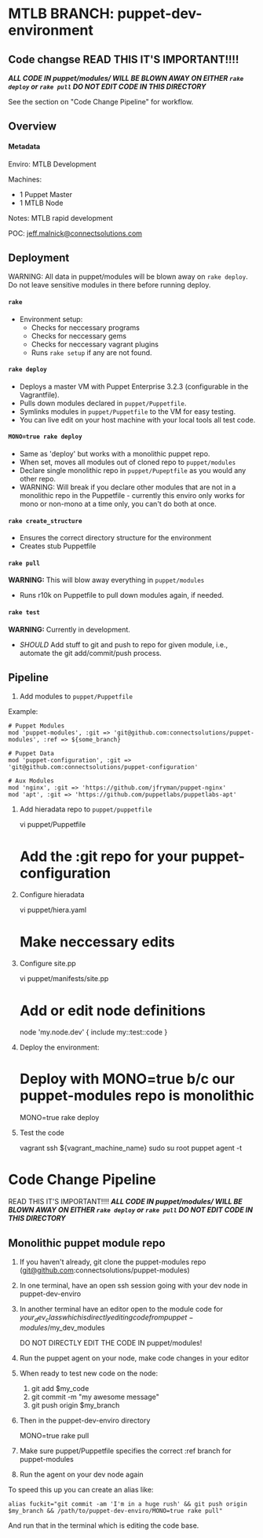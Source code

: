 MTLB BRANCH: puppet-dev-environment
======================
## Code changse READ THIS IT'S IMPORTANT!!!!
***ALL CODE IN puppet/modules/ WILL BE BLOWN AWAY ON EITHER ```rake deploy``` or ```rake pull``` DO NOT EDIT CODE IN THIS DIRECTORY***

See the section on "Code Change Pipeline" for workflow.

## Overview
#### Metadata
Enviro: MTLB Development

Machines:

* 1 Puppet Master
* 1 MTLB Node

Notes: MTLB rapid development 

POC: jeff.malnick@connectsolutions.com

## Deployment
WARNING: All data in puppet/modules will be blown away on ```rake deploy```. Do not leave sensitive modules in there before running deploy.

#### ```rake```

* Environment setup:
	* Checks for neccessary programs
	* Checks for neccessary gems
	* Checks for neccessary vagrant plugins
	* Runs ```rake setup``` if any are not found. 

#### ```rake deploy```

* Deploys a master VM with Puppet Enterprise 3.2.3 (configurable in the Vagrantfile).
* Pulls down modules declared in ```puppet/Puppetfile```.
* Symlinks modules in ```puppet/Puppetfile``` to the VM for easy testing.
* You can live edit on your host machine with your local tools all test code.

#### ```MONO=true rake deploy```

* Same as 'deploy' but works with a monolithic puppet repo.
* When set, moves all modules out of cloned repo to ```puppet/modules```
* Declare single monolithic repo in ```puppet/Pupeptfile``` as you would any other repo.
* WARNING: Will break if you declare other modules that are not in a monolithic repo in the Puppetfile - currently this enviro only works for mono or non-mono at a time only, you can't do both at once.

#### ```rake create_structure```

* Ensures the correct directory structure for the environment
* Creates stub Puppetfile

#### ```rake pull```

**WARNING:** This will blow away everything in ```puppet/modules```
* Runs r10k on Puppetfile to pull down modules again, if needed.

#### ```rake test```

**WARNING:** Currently in development. 
* *SHOULD* Add stuff to git and push to repo for given module, i.e., automate the git add/commit/push process.

## Pipeline

1. Add modules to ```puppet/Puppetfile```

Example: 

	# Puppet Modules
	mod 'puppet-modules', :git => 'git@github.com:connectsolutions/puppet-modules', :ref => ${some_branch}

	# Puppet Data
	mod 'puppet-configuration', :git => 'git@github.com:connectsolutions/puppet-configuration'

	# Aux Modules
	mod 'nginx', :git => 'https://github.com/jfryman/puppet-nginx'
	mod 'apt', :git => 'https://github.com/puppetlabs/puppetlabs-apt'

1. Add hieradata repo to ```puppet/puppetfile```

	vi puppet/Puppetfile
	# Add the :git repo for your puppet-configuration

1. Configure hieradata

	vi puppet/hiera.yaml
	# Make neccessary edits

1. Configure site.pp

	vi puppet/manifests/site.pp
	# Add or edit node definitions
	node 'my.node.dev' {
		include my::test::code
	}

1. Deploy the environment:
	
	# Deploy with MONO=true b/c our puppet-modules repo is monolithic
	MONO=true rake deploy

1. Test the code

	vagrant ssh ${vagrant_machine_name}
	sudo su root
	puppet agent -t

# Code Change Pipeline
READ THIS IT'S IMPORTANT!!!!
***ALL CODE IN puppet/modules/ WILL BE BLOWN AWAY ON EITHER ```rake deploy``` or ```rake pull``` DO NOT EDIT CODE IN THIS DIRECTORY***

## Monolithic puppet module repo
1. If you haven't already, git clone the puppet-modules repo (git@github.com:connectsolutions/puppet-modules)
1. In one terminal, have an open ssh session going with your dev node in puppet-dev-enviro
1. In another terminal have an editor open to the module code for $your_dev_class which is directly editing code from puppet-modules/$my_dev_modules

	DO NOT DIRECTLY EDIT THE CODE IN puppet/modules!

1. Run the puppet agent on your node, make code changes in your editor
1. When ready to test new code on the node:
	1. git add $my_code
	1. git commit -m "my awesome message"
	1. git push origin $my_branch
1. Then in the puppet-dev-enviro directory
	
	MONO=true rake pull

1. Make sure puppet/Puppetfile specifies the correct :ref branch for puppet-modules
1. Run the agent on your dev node again

To speed this up you can create an alias like:

	alias fuckit="git commit -am 'I'm in a huge rush' && git push origin $my_branch && /path/to/puppet-dev-enviro/MONO=true rake pull"

And run that in the terminal which is editing the code base. 
